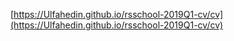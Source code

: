 [https://Ulfahedin.github.io/rsschool-2019Q1-cv/cv](https://Ulfahedin.github.io/rsschool-2019Q1-cv/cv)